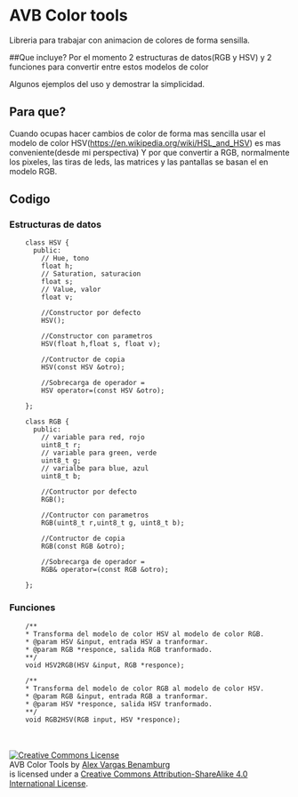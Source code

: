 # AVB Color tools
Libreria para trabajar con animacion de colores de forma sensilla.

##Que incluye?
  Por el momento 2 estructuras de datos(RGB y HSV) y 2 funciones para convertir entre estos modelos de color

  Algunos ejemplos del uso y demostrar la simplicidad.

## Para que?
 Cuando ocupas hacer cambios de color de forma mas sencilla usar el modelo de color HSV(https://en.wikipedia.org/wiki/HSL_and_HSV) es mas conveniente(desde mi perspectiva)  Y por que convertir a RGB, normalmente los pixeles, las tiras de leds, las matrices y las pantallas se basan el en modelo RGB.

## Codigo
### Estructuras de datos

```code
    class HSV {
      public:
        // Hue, tono
        float h;
        // Saturation, saturacion
        float s;
        // Value, valor
        float v;

        //Constructor por defecto
        HSV();

        //Constructor con parametros
        HSV(float h,float s, float v);

        //Contructor de copia
        HSV(const HSV &otro);

        //Sobrecarga de operador =
        HSV operator=(const HSV &otro);

    };

    class RGB {
      public:
        // variable para red, rojo
        uint8_t r;
        // variable para green, verde
        uint8_t g;
        // varialbe para blue, azul
        uint8_t b;

        //Contructor por defecto
        RGB();

        //Contructor con parametros
        RGB(uint8_t r,uint8_t g, uint8_t b);

        //Contructor de copia
        RGB(const RGB &otro);

        //Sobrecarga de operador =
        RGB& operator=(const RGB &otro);

    };

```
### Funciones
```code
    /**
    * Transforma del modelo de color HSV al modelo de color RGB.
    * @param HSV &input, entrada HSV a tranformar.
    * @param RGB *responce, salida RGB tranformado.
    **/
    void HSV2RGB(HSV &input, RGB *responce);

    /**
    * Transforma del modelo de color RGB al modelo de color HSV.
    * @param RGB &input, entrada RGB a tranformar.
    * @param HSV *responce, salida HSV tranformado.
    **/
    void RGB2HSV(RGB input, HSV *responce);
```


<br/><br/>
<a rel="license" href="http://creativecommons.org/licenses/by-sa/4.0/"><img alt="Creative Commons License" style="border-width:0" src="https://i.creativecommons.org/l/by-sa/4.0/88x31.png" /></a><br /><span xmlns:dct="http://purl.org/dc/terms/" property="dct:title">AVB Color Tools</span> by <a xmlns:cc="http://creativecommons.org/ns#" href="https://github.com/alexvargasbenamburg/ColorTools" property="cc:attributionName" rel="cc:attributionURL">Alex Vargas Benamburg</a> <br/>is licensed under a <a rel="license" href="http://creativecommons.org/licenses/by-sa/4.0/">Creative Commons Attribution-ShareAlike 4.0 International License</a>.
